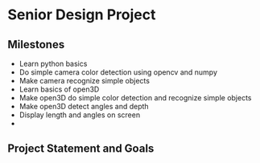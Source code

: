 # Senior Design Project

## Milestones
- Learn python basics
- Do simple camera color detection using opencv and numpy
- Make camera recognize simple objects
- Learn basics of open3D
- Make open3D do simple color detection and recognize simple objects
- Make open3D detect angles and depth
- Display length and angles on screen
- 

## Project Statement and Goals
